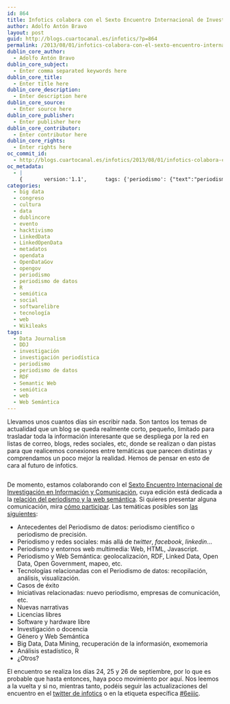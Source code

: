 ```yaml
---
id: 864
title: Infotics colabora con el Sexto Encuentro Internacional de Investigación en Información y Comunicación
author: Adolfo Antón Bravo
layout: post
guid: http://blogs.cuartocanal.es/infotics/?p=864
permalink: /2013/08/01/infotics-colabora-con-el-sexto-encuentro-internacional-de-investigacion-en-informacion-y-comunicacion/
dublin_core_author:
  - Adolfo Antón Bravo
dublin_core_subject:
  - Enter comma separated keywords here
dublin_core_title:
  - Enter title here
dublin_core_description:
  - Enter description here
dublin_core_source:
  - Enter source here
dublin_core_publisher:
  - Enter publisher here
dublin_core_contributor:
  - Enter contributor here
dublin_core_rights:
  - Enter rights here
oc_commit_id:
  - http://blogs.cuartocanal.es/infotics/2013/08/01/infotics-colabora-con-el-sexto-encuentro-internacional-de-investigacion-en-informacion-y-comunicacion/1375350644
oc_metadata:
  - |
    {		version:'1.1',		tags: {'periodismo': {"text":"periodismo","slug":"periodismo","source":null,"bucketName":"current","bucketPlacement":"auto","_className":"Tag"}, 'investigacin': {"text":"investigación","slug":"investigacin","source":null,"bucketName":"current","bucketPlacement":"auto","_className":"Tag"}, 'investigacin-periodstica': {"text":"investigación periodística","slug":"investigacin-periodstica","source":null,"bucketName":"current","bucketPlacement":"auto","_className":"Tag"}, 'web': {"text":"web","slug":"web","source":null,"bucketName":"current","bucketPlacement":"auto","_className":"Tag"}, 'periodismo-de-datos': {"text":"periodismo de datos","slug":"periodismo-de-datos","source":null,"bucketName":"current","bucketPlacement":"auto","_className":"Tag"}, 'semitica': {"text":"semiótica","slug":"semitica","source":null,"bucketName":"current","bucketPlacement":"auto","_className":"Tag"}, 'data-journalism': {"text":"Data Journalism","slug":"data-journalism","source":null,"bucketName":"current","bucketPlacement":"auto","_className":"Tag"}, 'ddj': {"text":"DDJ","slug":"ddj","source":null,"bucketName":"current","bucketPlacement":"auto","_className":"Tag"}, 'rdf': {"text":"RDF","slug":"rdf","source":null,"bucketName":"current","bucketPlacement":"auto","_className":"Tag"}, 'semantic-web': {"text":"Semantic Web","slug":"semantic-web","source":null,"bucketName":"current","bucketPlacement":"auto","_className":"Tag"}, 'web-semntica': {"text":"Web Semántica","slug":"web-semntica","source":null,"bucketName":"current","bucketPlacement":"auto","_className":"Tag"}}	}
categories:
  - big data
  - congreso
  - cultura
  - data
  - dublincore
  - evento
  - hacktivismo
  - LinkedData
  - LinkedOpenData
  - metadatos
  - opendata
  - OpenDataGov
  - opengov
  - periodismo
  - periodismo de datos
  - R
  - semiótica
  - social
  - softwarelibre
  - tecnología
  - web
  - Wikileaks
tags:
  - Data Journalism
  - DDJ
  - investigación
  - investigación periodística
  - periodismo
  - periodismo de datos
  - RDF
  - Semantic Web
  - semiótica
  - web
  - Web Semántica
---
```

Llevamos unos cuantos días sin escribir nada. Son tantos los temas de actualidad que un blog se queda realmente corto, pequeño, limitado para trasladar toda la información interesante que se despliega por la red en listas de correo, blogs, redes sociales, etc, donde se realizan o dan pistas para que realicemos conexiones entre temáticas que parecen distintas y comprendamos un poco mejor la realidad. Hemos de pensar en esto de cara al futuro de infotics.

[<img alt="" src="http://i1.wp.com/blogs.cuartocanal.es/infotics/files/2013/08/261480919_affdc1ca14.jpg?w=660" data-recalc-dims="1" />][1]

De momento, estamos colaborando con el [Sexto Encuentro Internacional de Investigación en Información y Comunicación][2], cuya edición está dedicada a la [relación del periodismo y la web semántica][3]. Si quieres presentar alguna comunicación, mira [cómo participar][4]. Las temáticas posibles son [las siguientes][4]:

  * Antecedentes del Periodismo de datos: periodismo científico o periodismo de precisión.
  * Periodismo y redes sociales: más allá de <cite>twitter</cite>, <cite>facebook</cite>, <cite>linkedin</cite>…
  * Periodismo y entornos web multimedia: Web, HTML, Javascript.
  * Periodismo y Web Semántica: geolocalización, RDF, Linked Data, Open Data, Open Government, mapeo, etc.
  * Tecnologías relacionadas con el Periodismo de datos: recopilación, análisis, visualización.
  * Casos de éxito
  * Iniciativas relacionadas: nuevo periodismo, empresas de comunicación, etc.
  * Nuevas narrativas
  * Licencias libres
  * Software y hardware libre
  * Investigación o docencia
  * Género y Web Semántica
  * Big Data, Data Mining, recuperación de la informasión, exomemoria
  * Análisis estadístico, R
  * ¿Otros?

El encuentro se realiza los días 24, 25 y 26 de septiembre, por lo que es probable que hasta entonces, haya poco movimiento por aquí. Nos leemos a la vuelta y si no, mientras tanto, podéis seguir las actualizaciones del encuentro en el [twitter de infotics][5] o en la etiqueta específica [#6eiiic][6].

 [1]: http://flickr.com/photos/36521965263@N01/261480919 "Drops of Web"
 [2]: http://www.eiiic.org
 [3]: http://www.eiiic.org/periodismo-y-web-semantica-una-relacion-por-investigar/
 [4]: http://www.eiiic.org/participa/
 [5]: http://www.twitter.com/infotics
 [6]: https://twitter.com/search?q=%236eiiic&src=hash